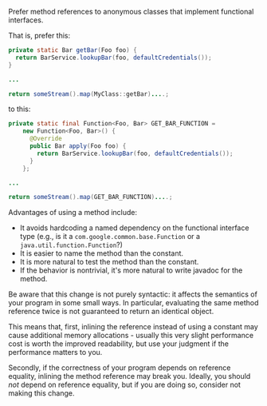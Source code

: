 Prefer method references to anonymous classes that implement functional
interfaces.

That is, prefer this:

```java
private static Bar getBar(Foo foo) {
  return BarService.lookupBar(foo, defaultCredentials());
}

...

return someStream().map(MyClass::getBar)....;
```

to this:

```java
private static final Function<Foo, Bar> GET_BAR_FUNCTION =
    new Function<Foo, Bar>() {
      @Override
      public Bar apply(Foo foo) {
        return BarService.lookupBar(foo, defaultCredentials());
      }
    };

...

return someStream().map(GET_BAR_FUNCTION)....;
```

Advantages of using a method include:

*   It avoids hardcoding a named dependency on the functional interface type
    (e.g., is it a `com.google.common.base.Function` or a
    `java.util.function.Function`?)
*   It is easier to name the method than the constant.
*   It is more natural to test the method than the constant.
*   If the behavior is nontrivial, it's more natural to write javadoc for the
    method.

Be aware that this change is not purely syntactic: it affects the semantics of
your program in some small ways. In particular, evaluating the same method
reference twice is not guaranteed to return an identical object.

This means that, first, inlining the reference instead of using a constant may
cause additional memory allocations - usually this very slight performance cost
is worth the improved readability, but use your judgment if the performance
matters to you.

Secondly, if the correctness of your program depends on reference equality,
inlining the method reference may break you. Ideally, you should *not* depend on
reference equality, but if you are doing so, consider not making this change.
